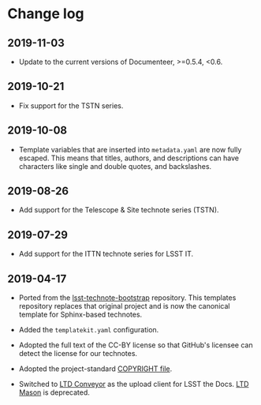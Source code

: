 # Change log

## 2019-11-03

- Update to the current versions of Documenteer, >=0.5.4, <0.6.

## 2019-10-21

- Fix support for the TSTN series.

## 2019-10-08

- Template variables that are inserted into `metadata.yaml` are now fully escaped.
  This means that titles, authors, and descriptions can have characters like single and double quotes, and backslashes.

## 2019-08-26

- Add support for the Telescope & Site technote series (TSTN).

## 2019-07-29

- Add support for the ITTN technote series for LSST IT.

## 2019-04-17

- Ported from the [lsst-technote-bootstrap](https://github.com/lsst-sqre/lsst-technote-bootstrap) repository.
  This templates repository replaces that original project and is now the canonical template for Sphinx-based technotes.

- Added the `templatekit.yaml` configuration.

- Adopted the full text of the CC-BY license so that GitHub's licensee can detect the license for our technotes.

- Adopted the project-standard [COPYRIGHT file](https://developer.lsst.io/legal/copyright-overview.html).

- Switched to [LTD Conveyor](https://ltd-conveyor.lsst.io) as the upload client for LSST the Docs.
  [LTD Mason](https://ltd-mason.lsst.io) is deprecated.
